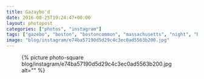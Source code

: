```yaml
---
title: Gazaybo'd
date: 2016-08-25T19:24:47+00:00
layout: photopost
categories: ["photos", "instagram"]
tags: ["gazebo", "boston", "bostoncommon", "massachusetts", "night", "blackandwhite"]
image: "blog/instagram/e74ba57190d5d29c4c3ec0ad5563b200.jpg"
---
```


<figure class="photo photo--square">
  {% picture photo-square blog/instagram/e74ba57190d5d29c4c3ec0ad5563b200.jpg alt="" %}
</figure>


